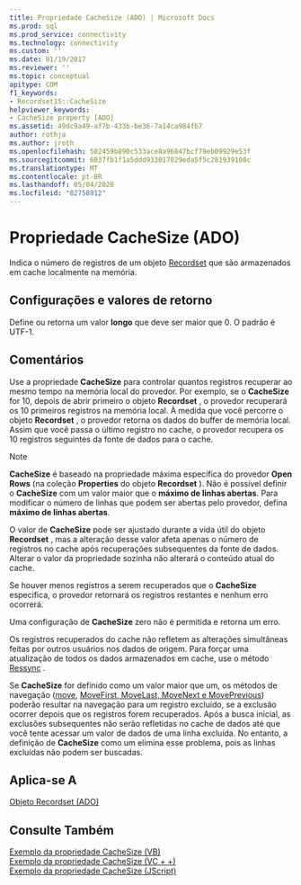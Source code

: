 ```yaml
---
title: Propriedade CacheSize (ADO) | Microsoft Docs
ms.prod: sql
ms.prod_service: connectivity
ms.technology: connectivity
ms.custom: ''
ms.date: 01/19/2017
ms.reviewer: ''
ms.topic: conceptual
apitype: COM
f1_keywords:
- Recordset15::CacheSize
helpviewer_keywords:
- CacheSize property [ADO]
ms.assetid: 49dc9a49-af7b-433b-be36-7a14ca984fb7
author: rothja
ms.author: jroth
ms.openlocfilehash: 502459b890c533ace8a96847bcf79eb09929e53f
ms.sourcegitcommit: 6037fb1f1a5ddd933017029eda5f5c281939100c
ms.translationtype: MT
ms.contentlocale: pt-BR
ms.lasthandoff: 05/04/2020
ms.locfileid: "82758912"
---
```

# <a name="cachesize-property-ado"></a>Propriedade CacheSize (ADO)
Indica o número de registros de um objeto [Recordset](../../../ado/reference/ado-api/recordset-object-ado.md) que são armazenados em cache localmente na memória.  
  
## <a name="settings-and-return-values"></a>Configurações e valores de retorno  
 Define ou retorna um valor **longo** que deve ser maior que 0. O padrão é UTF-1.  
  
## <a name="remarks"></a>Comentários  
 Use a propriedade **CacheSize** para controlar quantos registros recuperar ao mesmo tempo na memória local do provedor. Por exemplo, se o **CacheSize** for 10, depois de abrir primeiro o objeto **Recordset** , o provedor recuperará os 10 primeiros registros na memória local. À medida que você percorre o objeto **Recordset** , o provedor retorna os dados do buffer de memória local. Assim que você passa o último registro no cache, o provedor recupera os 10 registros seguintes da fonte de dados para o cache.  
  
> [!NOTE]
>  **CacheSize** é baseado na propriedade máxima específica do provedor **Open Rows** (na coleção **Properties** do objeto **Recordset** ). Não é possível definir o **CacheSize** com um valor maior que o **máximo de linhas abertas**. Para modificar o número de linhas que podem ser abertas pelo provedor, defina **máximo de linhas abertas**.  
  
 O valor de **CacheSize** pode ser ajustado durante a vida útil do objeto **Recordset** , mas a alteração desse valor afeta apenas o número de registros no cache após recuperações subsequentes da fonte de dados. Alterar o valor da propriedade sozinha não alterará o conteúdo atual do cache.  
  
 Se houver menos registros a serem recuperados que o **CacheSize** especifica, o provedor retornará os registros restantes e nenhum erro ocorrerá.  
  
 Uma configuração de **CacheSize** zero não é permitida e retorna um erro.  
  
 Os registros recuperados do cache não refletem as alterações simultâneas feitas por outros usuários nos dados de origem. Para forçar uma atualização de todos os dados armazenados em cache, use o método [Ressync](../../../ado/reference/ado-api/resync-method.md) .  
  
 Se **CacheSize** for definido como um valor maior que um, os métodos de navegação ([move](../../../ado/reference/ado-api/move-method-ado.md), [MoveFirst, MoveLast, MoveNext e MovePrevious](../../../ado/reference/ado-api/movefirst-movelast-movenext-and-moveprevious-methods-ado.md)) poderão resultar na navegação para um registro excluído, se a exclusão ocorrer depois que os registros forem recuperados. Após a busca inicial, as exclusões subsequentes não serão refletidas no cache de dados até que você tente acessar um valor de dados de uma linha excluída. No entanto, a definição de **CacheSize** como um elimina esse problema, pois as linhas excluídas não podem ser buscadas.  
  
## <a name="applies-to"></a>Aplica-se A  
 [Objeto Recordset (ADO)](../../../ado/reference/ado-api/recordset-object-ado.md)  
  
## <a name="see-also"></a>Consulte Também  
 [Exemplo da propriedade CacheSize (VB)](../../../ado/reference/ado-api/cachesize-property-example-vb.md)   
 [Exemplo da propriedade CacheSize (VC + +)](../../../ado/reference/ado-api/cachesize-property-example-vc.md)   
 [Exemplo da propriedade CacheSize (JScript)](../../../ado/reference/ado-api/cachesize-property-example-jscript.md)
